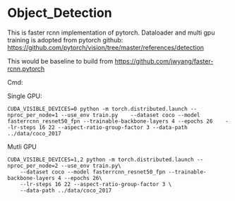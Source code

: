 # Object_Detection
This is faster rcnn implementation of pytorch.
Dataloader and multi gpu training is adopted from pytorch github:
https://github.com/pytorch/vision/tree/master/references/detection

This would be baseline to build from https://github.com/jwyang/faster-rcnn.pytorch

Cmd: 

Single GPU:
```
CUDA_VISIBLE_DEVICES=0 python -m torch.distributed.launch --nproc_per_node=1 --use_env train.py    --dataset coco --model fasterrcnn_resnet50_fpn --trainable-backbone-layers 4 --epochs 26    --lr-steps 16 22 --aspect-ratio-group-factor 3 --data-path  ../data/coco_2017
```

Mutli GPU
```
CUDA_VISIBLE_DEVICES=1,2 python -m torch.distributed.launch --nproc_per_node=2 --use_env train.py\
    --dataset coco --model fasterrcnn_resnet50_fpn --trainable-backbone-layers 4 --epochs 26\
    --lr-steps 16 22 --aspect-ratio-group-factor 3 \
    --data-path ../data/coco_2017
```